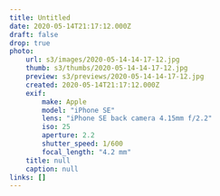 ```yaml
---
title: Untitled
date: 2020-05-14T21:17:12.000Z
draft: false
drop: true
photo:
    url: s3/images/2020-05-14-14-17-12.jpg
    thumb: s3/thumbs/2020-05-14-14-17-12.jpg
    preview: s3/previews/2020-05-14-14-17-12.jpg
    created: 2020-05-14T21:17:12.000Z
    exif:
        make: Apple
        model: "iPhone SE"
        lens: "iPhone SE back camera 4.15mm f/2.2"
        iso: 25
        aperture: 2.2
        shutter_speed: 1/600
        focal_length: "4.2 mm"
    title: null
    caption: null
links: []
---
```

